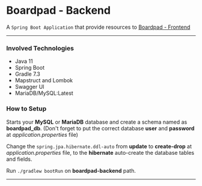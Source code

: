 # Boardpad - Backend

A `Spring Boot Application` that provide resources to [Boardpad - Frontend](https://github.com/Wett-Brito/Boardpad-front)

---

### Involved Technologies

- Java 11
- Spring Boot
- Gradle 7.3
- Mapstruct and Lombok
- Swagger UI
- MariaDB/MySQL:Latest

### How to Setup

Starts your **MySQL** or **MariaDB** database and create a schema named as **boardpad_db**. (Don't forget to put
the correct database **user** and **password** at _application.properties_ file)

Change the `spring.jpa.hibernate.ddl-auto` from **update** to **create-drop** at _application.properties_ file, to the 
**hibernate** auto-create the database tables and fields.

Run `./gradlew bootRun` on **boardpad-backend** path.

---